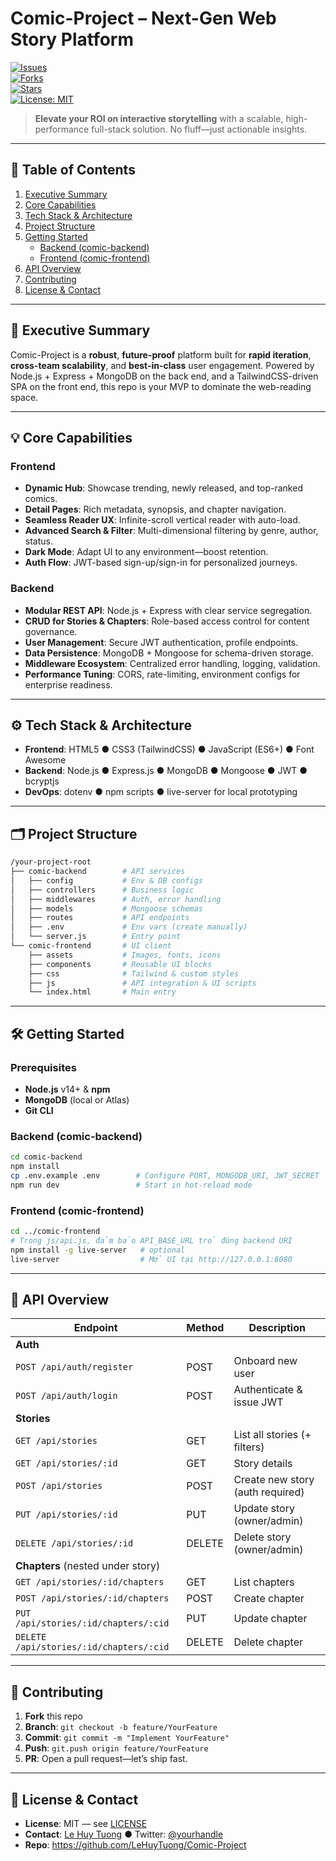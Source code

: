 # Comic-Project – Next-Gen Web Story Platform

[![Issues](https://img.shields.io/github/issues/LeHuyTuong/Comic-Project)](https://github.com/LeHuyTuong/Comic-Project/issues)  
[![Forks](https://img.shields.io/github/forks/LeHuyTuong/Comic-Project)](https://github.com/LeHuyTuong/Comic-Project/network)  
[![Stars](https://img.shields.io/github/stars/LeHuyTuong/Comic-Project)](https://github.com/LeHuyTuong/Comic-Project/stargazers)  
[![License: MIT](https://img.shields.io/badge/License-MIT-yellow.svg)](https://opensource.org/licenses/MIT)  

> **Elevate your ROI on interactive storytelling** with a scalable, high-performance full-stack solution. No fluff—just actionable insights.

---

## 📑 Table of Contents
1. [Executive Summary](#executive-summary)  
2. [Core Capabilities](#core-capabilities)  
3. [Tech Stack & Architecture](#tech-stack--architecture)  
4. [Project Structure](#project-structure)  
5. [Getting Started](#getting-started)  
   - [Backend (comic-backend)](#backend-comic-backend)  
   - [Frontend (comic-frontend)](#frontend-comic-frontend)  
6. [API Overview](#api-overview)  
7. [Contributing](#contributing)  
8. [License & Contact](#license--contact)  

---

## 🚀 Executive Summary
Comic-Project is a **robust**, **future-proof** platform built for **rapid iteration**, **cross-team scalability**, and **best-in-class** user engagement. Powered by Node.js + Express + MongoDB on the back end, and a TailwindCSS-driven SPA on the front end, this repo is your MVP to dominate the web-reading space.

---

## 💡 Core Capabilities

### Frontend
- **Dynamic Hub**: Showcase trending, newly released, and top-ranked comics.  
- **Detail Pages**: Rich metadata, synopsis, and chapter navigation.  
- **Seamless Reader UX**: Infinite-scroll vertical reader with auto-load.  
- **Advanced Search & Filter**: Multi-dimensional filtering by genre, author, status.  
- **Dark Mode**: Adapt UI to any environment—boost retention.  
- **Auth Flow**: JWT-based sign-up/sign-in for personalized journeys.  

### Backend
- **Modular REST API**: Node.js + Express with clear service segregation.  
- **CRUD for Stories & Chapters**: Role-based access control for content governance.  
- **User Management**: Secure JWT authentication, profile endpoints.  
- **Data Persistence**: MongoDB + Mongoose for schema-driven storage.  
- **Middleware Ecosystem**: Centralized error handling, logging, validation.  
- **Performance Tuning**: CORS, rate-limiting, environment configs for enterprise readiness.  

---

## ⚙️ Tech Stack & Architecture
- **Frontend**: HTML5 ● CSS3 (TailwindCSS) ● JavaScript (ES6+) ● Font Awesome  
- **Backend**: Node.js ● Express.js ● MongoDB ● Mongoose ● JWT ● bcryptjs  
- **DevOps**: dotenv ● npm scripts ● live-server for local prototyping  

---

## 🗂️ Project Structure
```bash
/your-project-root
├── comic-backend        # API services
│   ├── config           # Env & DB configs
│   ├── controllers      # Business logic
│   ├── middlewares      # Auth, error handling
│   ├── models           # Mongoose schemas
│   ├── routes           # API endpoints
│   ├── .env             # Env vars (create manually)
│   └── server.js        # Entry point
└── comic-frontend       # UI client
    ├── assets           # Images, fonts, icons
    ├── components       # Reusable UI blocks
    ├── css              # Tailwind & custom styles
    ├── js               # API integration & UI scripts
    └── index.html       # Main entry
```

---

## 🛠️ Getting Started

### Prerequisites
- **Node.js** v14+ & **npm**  
- **MongoDB** (local or Atlas)  
- **Git CLI**  

### Backend (comic-backend)
```bash
cd comic-backend
npm install
cp .env.example .env        # Configure PORT, MONGODB_URI, JWT_SECRET
npm run dev                 # Start in hot-reload mode
```

### Frontend (comic-frontend)
```bash
cd ../comic-frontend
# Trong js/api.js, đảm bảo API_BASE_URL trỏ đúng backend URI
npm install -g live-server   # optional
live-server                  # Mở UI tại http://127.0.0.1:8080
```

---

## 🔌 API Overview

| Endpoint                                 | Method | Description                              |
| ---------------------------------------- | ------ | ---------------------------------------- |
| **Auth**                                 |        |                                          |
| `POST /api/auth/register`                | POST   | Onboard new user                         |
| `POST /api/auth/login`                   | POST   | Authenticate & issue JWT                 |
| **Stories**                              |        |                                          |
| `GET /api/stories`                       | GET    | List all stories (+ filters)             |
| `GET /api/stories/:id`                   | GET    | Story details                            |
| `POST /api/stories`                      | POST   | Create new story (auth required)         |
| `PUT /api/stories/:id`                   | PUT    | Update story (owner/admin)               |
| `DELETE /api/stories/:id`                | DELETE | Delete story (owner/admin)               |
| **Chapters** (nested under story)        |        |                                          |
| `GET /api/stories/:id/chapters`          | GET    | List chapters                            |
| `POST /api/stories/:id/chapters`         | POST   | Create chapter                           |
| `PUT /api/stories/:id/chapters/:cid`     | PUT    | Update chapter                           |
| `DELETE /api/stories/:id/chapters/:cid`  | DELETE | Delete chapter                           |

---

## 🤝 Contributing
1. **Fork** this repo  
2. **Branch**: `git checkout -b feature/YourFeature`  
3. **Commit**: `git commit -m "Implement YourFeature"`
4. **Push**: `git.push origin feature/YourFeature`  
5. **PR**: Open a pull request—let’s ship fast.  

---

## 📝 License & Contact
- **License**: MIT — see [LICENSE](LICENSE)  
- **Contact**: [Le Huy Tuong](mailto:you@example.com) ● Twitter: [@yourhandle](https://twitter.com/yourhandle)  
- **Repo**: https://github.com/LeHuyTuong/Comic-Project  
